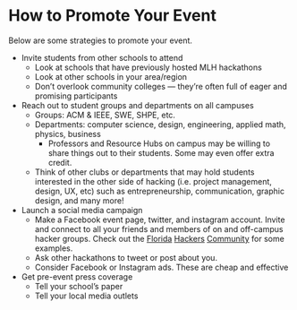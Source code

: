 # How to Promote Your Event

Below are some strategies to promote your event. 

* Invite students from other schools to attend
  * Look at schools that have previously hosted MLH hackathons
  * Look at other schools in your area/region
  * Don’t overlook community colleges — they’re often full of eager and  promising participants
* Reach out to student groups and departments on all campuses
  * Groups: ACM & IEEE, SWE, SHPE, etc.
  * Departments: computer science, design, engineering, applied math, physics, business 
    * Professors and Resource Hubs on campus may be willing to share things out to their students. Some may even offer extra credit.
  * Think of other clubs or departments that may hold students interested in the other side of hacking \(i.e. project management, design, UX, etc\) such as entrepreneurship, communication, graphic design, and many more!
* Launch a social media campaign
  * Make a Facebook event page, twitter, and instagram account. Invite and connect to all your friends and members of on and off-campus hacker groups. Check out the [Florida](https://github.com/major-league-hacking/hackathon-organizer-guide/tree/ef6496747bdf374aefcf83ad75c5e9ba81c5cd6f/Organizer-Timeline/2-Months-Before/floridahackers.com) [Hackers](http://floridahackers.slack.com/signup) [Community](https://www.facebook.com/groups/1023750727698510/) for some examples.
  * Ask other hackathons to tweet or post about you. 
  * Consider Facebook or Instagram ads. These are cheap and effective
* Get pre-event press coverage
  * Tell your school’s paper
  * Tell your local media outlets 

